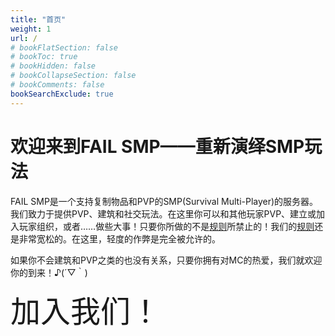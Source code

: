 ```yaml
---
title: "首页"
weight: 1
url: /
# bookFlatSection: false
# bookToc: true
# bookHidden: false
# bookCollapseSection: false
# bookComments: false
bookSearchExclude: true
---
```


# 欢迎来到FAIL SMP——重新演绎SMP玩法

FAIL SMP是一个支持复制物品和PVP的SMP(Survival Multi-Player)的服务器。我们致力于提供PVP、建筑和社交玩法。在这里你可以和其他玩家PVP、建立或加入玩家组织，或者……做些大事！只要你所做的不是[规则](https://failsmp.github.io/docs/server_rules.md)所禁止的！我们的[规则](https://failsmp.github.io/docs/server_rules.md)还是非常宽松的。在这里，轻度的作弊是完全被允许的。

如果你不会建筑和PVP之类的也没有关系，只要你拥有对MC的热爱，我们就欢迎你的到来！♪(´▽｀)

<font size=7>加入我们！</font>
